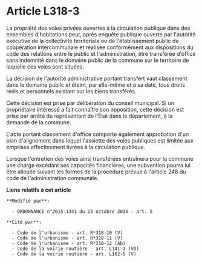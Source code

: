 # Article L318-3

La propriété des voies privées ouvertes à la circulation publique dans des ensembles d'habitations peut, après enquête
publique ouverte par l'autorité exécutive de la collectivité territoriale ou de l'établissement public de coopération
intercommunale et réalisée conformément aux dispositions du code des relations entre le public et l'administration, être
transférée d'office sans indemnité dans le domaine public de la commune sur le territoire de laquelle ces voies sont situées.

La décision de l'autorité administrative portant transfert vaut classement dans le domaine public et éteint, par elle-même et
à sa date, tous droits réels et personnels existant sur les biens transférés.

Cette décision est prise par délibération du conseil municipal. Si un propriétaire intéressé a fait connaître son opposition,
cette décision est prise par arrêté du représentant de l'Etat dans le département, à la demande de la commune.

L'acte portant classement d'office comporte également approbation d'un plan d'alignement dans lequel l'assiette des voies
publiques est limitée aux emprises effectivement livrées à la circulation publique.

Lorsque l'entretien des voies ainsi transférées entraînera pour la commune une charge excédant ses capacités financières, une
subvention pourra lui être allouée suivant les formes de la procédure prévue à l'article 248 du code de l'administration
communale.

**Liens relatifs à cet article**

	**Modifié par**:

	  - ORDONNANCE n°2015-1341 du 23 octobre 2015 - art. 5

	**Cité par**:

	  - Code de l'urbanisme - art. R*318-10 (V)
	  - Code de l'urbanisme - art. R*318-11 (V)
	  - Code de l'urbanisme - art. R*318-12 (Ab)
	  - Code de la voirie routière - art. L141-3 (VD)
	  - Code de la voirie routière - art. L162-5 (V)
